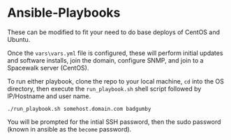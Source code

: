 # Ansible-Playbooks

These can be modified to fit your need to do base deploys of CentOS and Ubuntu.

Once the `vars\vars.yml` file is configured, these will perform initial updates and software installs, join the domain, configure SNMP, and join to a Spacewalk server (CentOS).

To run either playbook, clone the repo to your local machine, `cd` into the OS directory, then execute the `run_playbook.sh` shell script followed by IP/Hostname and user name.

`./run_playbook.sh somehost.domain.com badgumby`

You will be prompted for the intial SSH password, then the sudo password (known in ansible as the `become` password).
